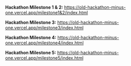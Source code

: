 **Hackathon Milestone 1 & 2:** https://old-hackathon-minus-one.vercel.app/milestone1&2/index.html

**Hackathon Milestone 3:** https://old-hackathon-minus-one.vercel.app/milestone3/index.html

**Hackathon Milestone 4:** https://old-hackathon-minus-one.vercel.app/milestone4/index.html

**Hackathon Milestone 5:** https://old-hackathon-minus-one.vercel.app/milestone5/index.html
